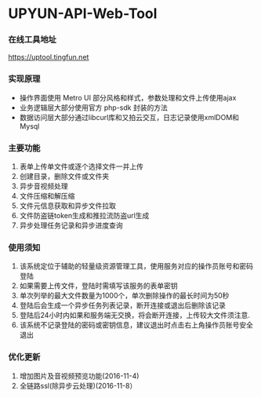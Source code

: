 # UPYUN-API-Web-Tool

### 在线工具地址
<a href="https://uptool.tingfun.net" target="blank">https://uptool.tingfun.net</a>

### 实现原理
* 操作界面使用 Metro UI 部分风格和样式，参数处理和文件上传使用ajax
* 业务逻辑层大部分使用官方 php-sdk 封装的方法
* 数据访问层大部分通过libcurl库和又拍云交互，日志记录使用xmlDOM和Mysql

### 主要功能
1. 表单上传单文件或逐个选择文件一并上传
2. 创建目录，删除文件或文件夹
3. 异步音视频处理
4. 文件压缩和解压缩
5. 文件元信息获取和异步文件拉取
6. 文件防盗链token生成和推拉流防盗url生成
7. 异步处理任务记录和异步进度查询

### 使用须知
1. 该系统定位于辅助的轻量级资源管理工具，使用服务对应的操作员账号和密码登陆
2. 如果需要上传文件，登陆时需填写该服务的表单密钥
3. 单次列举的最大文件数量为1000个，单次删除操作的最长时间为50秒
4. 登陆后会生成一个异步任务列表记录，断开连接或退出后删除该记录
5. 登陆后24小时内如果和服务端无交换，将会断开连接，上传较大文件须注意.
6. 该系统不记录登陆的密码或密钥信息，建议退出时点击右上角操作员账号安全退出

### 优化更新
1. 增加图片及音视频预览功能(2016-11-4)
2. 全链路ssl(除异步云处理)(2016-11-8）



